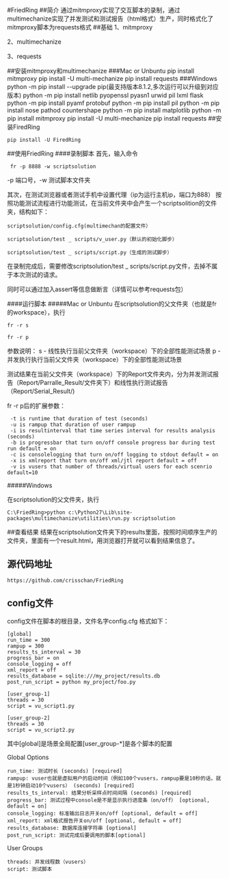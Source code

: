 #FriedRing
##简介
通过mitmproxy实现了交互脚本的录制，通过multimechanize实现了并发测试和测试报告（html格式）生产，同时格式化了mitmproxy脚本为requests格式
##基础
1、mitmproxy

2、multimechanize

3、requests

##安装mitmproxy和multimechanize
###Mac or Unbuntu
	pip install mitmproxy
	pip install -U multi-mechanize
	pip install requests
###Windows
	python -m pip install --upgrade pip(最支持版本8.1.2,多次运行可以升级到对应版本) []()
	python -m pip install netlib pyopenssl pyasn1 urwid pil lxml flask
	python -m pip install pyamf protobuf
	python -m pip install pil
	python -m pip install nose pathod countershape
	python -m pip install matplotlib
	python -m pip install mitmproxy
	pip install -U multi-mechanize
	pip install requests
##安装FiredRing

	pip install -U FiredRing

##使用FriedRing
####录制脚本
首先，输入命令

	 fr -p 8888 -w scriptsolution
	 
-p 端口号，-w 测试脚本文件夹

其次，在测试浏览器或者测试手机中设置代理（ip为运行主机ip，端口为888）
按照功能测试流程进行功能测试，在当前文件夹中会产生一个scriptsolition的文件夹，结构如下：
	
	scriptsolution/config.cfg(multimechan的配置文件）
	
	scriptsolution/test _ scripts/v_user.py（默认的初始化脚步）
	
	scriptsolution/test _ scripts/script.py（生成的测试脚步）

在录制完成后，需要修改scriptsolution/test _ scripts/script.py文件，去掉不属于本次测试的请求。

同时可以通过加入assert等信息做断言（详情可以参考requests包）



####运行脚本
#####Mac or Unbuntu
在scriptsolution的父文件夹（也就是fr的workspace），执行

	fr -r s 
	
	fr -r p

参数说明：
s - 线性执行当前父文件夹（workspace）下的全部性能测试场景
p - 并发执行执行当前父文件夹（workspace）下的全部性能测试场景

测试结果在当前父文件夹（workspace）下的Report文件夹内，分为并发测试报告（Report/Parralle_Result/文件夹下）和线性执行测试报告（Report/Serial_Result/)

fr -r p后的扩展参数：

	 -t is runtime that duration of test (seconds)
	 -u is rampup that duration of user rampup
	 -i is resultinterval that time series interval for results analysis (seconds) 
	 -b is progressbar that turn on/off console progress bar during test run default = on
	 -c is consolelogging that turn on/off logging to stdout default = on
	 -x is xmlreport that turn on/off xml/jtl report default = off
	 -v is vusers that number of threads/virtual users for each scenrio default=10
	

#####Windows

在scriptsolution的父文件夹，执行

	C:\FriedRing>python c:\Python27\Lib\site-packages\multimechanize\utilities\run.py scriptsolution
	
##查看结果
结果在scriptsolution文件夹下的results里面，按照时间顺序生产的文件夹，里面有一个result.html，用浏览器打开就可以看到结果信息了。
## 源代码地址
	https://github.com/crisschan/FriedRing
## config文件

config文件在脚本的根目录，文件名字config.cfg
格式如下：

	[global]
	run_time = 300
	rampup = 300
	results_ts_interval = 30
	progress_bar = on
	console_logging = off
	xml_report = off
	results_database = sqlite:///my_project/results.db
	post_run_script = python my_project/foo.py
	
	[user_group-1]
	threads = 30
	script = vu_script1.py
	
	[user_group-2]
	threads = 30
	script = vu_script2.py


其中[global]是场景全局配置[user_group-*]是各个脚本的配置


Global Options



	run_time: 测试时长 (seconds) [required]
	rampup: vuser也就是虚拟用户的启动时间（例如100个vusers，rampup要是10秒的话，就是1秒钟启动10个vusers） (seconds) [required]
	results_ts_interval: 结果分析采样点时间间隔 (seconds) [required]
	progress_bar: 测试过程中console是不是显示执行进度条（on/off） [optional, default = on]
	console_logging: 标准输出日志开关on/off [optional, default = off]
	xml_report: xml格式报告开关on/off [optional, default = off]
	results_database: 数据库连接字符串 [optional]
	post_run_script: 测试完成后要调用的脚本[optional]
User Groups

	threads: 并发线程数（vusers）
	script: 测试脚本